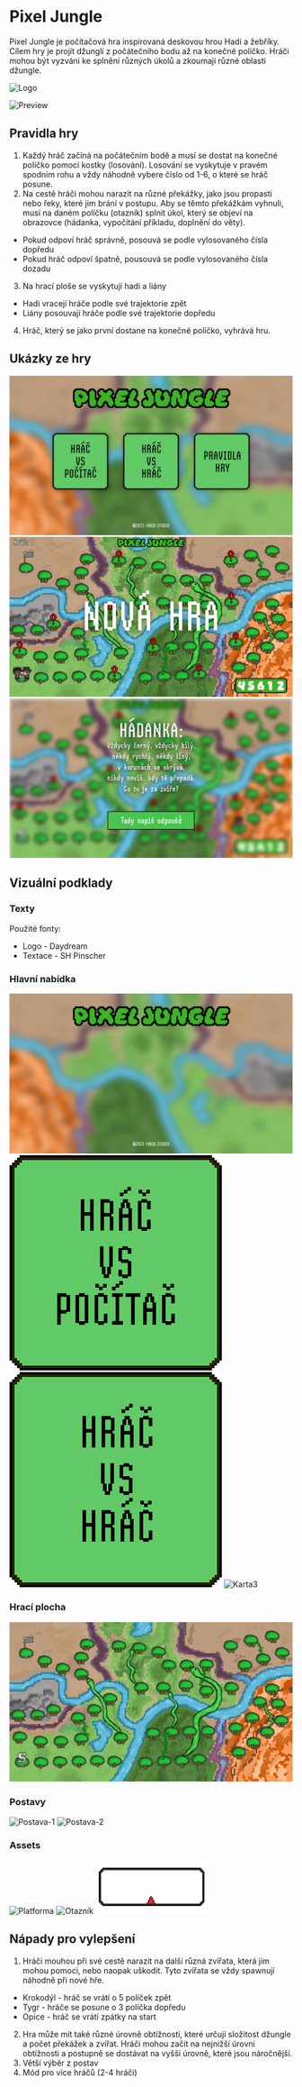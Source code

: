 # Pixel Jungle
Pixel Jungle je počítačová hra inspirovaná deskovou hrou Hadi a žebříky. Cílem hry je projít džunglí z počátečního bodu až na konečné políčko. Hráči mohou být vyzváni ke splnění různých úkolů a zkoumají různé oblasti džungle.

![Logo](https://github.com/pslib-cz/2022l4web-app-mockup-AlanFabik/blob/main/podklady/vizu%C3%A1ly/logo.png)

![Preview](https://github.com/pslib-cz/2022l4web-app-mockup-AlanFabik/blob/main/uk%C3%A1zky-hry/preview-hry.jpg)

## Pravidla hry
1. Každý hráč začíná na počátečním bodě a musí se dostat na konečné políčko pomocí kostky (losování). Losování se vyskytuje v pravém spodním rohu a vždy náhodně vybere číslo od 1-6, o které se hráč posune.
2. Na cestě hráči mohou narazit na různé překážky, jako jsou propasti nebo řeky, které jim brání v postupu. Aby se těmto překážkám vyhnuli, musí na daném políčku (otazník) splnit úkol, který se objeví na obrazovce (hádanka, vypočítání příkladu, doplnění do věty).
- Pokud odpoví hráč správně, posouvá se podle vylosovaného čísla dopředu
- Pokud hráč odpoví špatně, pousouvá se podle vylosovaného čísla dozadu
3. Na hrací ploše se vyskytují hadi a liány
- Hadi vracejí hráče podle své trajektorie zpět
- Liány posouvají hráče podle své trajektorie dopředu
4. Hráč, který se jako první dostane na konečné políčko, vyhrává hru.

## Ukázky ze hry
![Hlavni-nabidka](https://github.com/pslib-cz/2022l4web-app-mockup-AlanFabik/blob/main/uk%C3%A1zky-hry/hlavn%C3%AD-nab%C3%ADdka.jpg)
![Nová-hra](https://github.com/pslib-cz/2022l4web-app-mockup-AlanFabik/blob/main/uk%C3%A1zky-hry/nov%C3%A1-hra.jpg)
![Hádanka](https://github.com/pslib-cz/2022l4web-app-mockup-AlanFabik/blob/main/uk%C3%A1zky-hry/h%C3%A1danka.jpg)

## Vizuální podklady

### Texty
Použité fonty:
- Logo - Daydream
- Textace - SH Pinscher

### Hlavní nabídka
![Hlavní nabídka](https://github.com/pslib-cz/2022l4web-app-mockup-AlanFabik/blob/main/podklady/vizu%C3%A1ly/hlavn%C3%AD-nab%C3%ADdka.jpg)
![Karta1](https://github.com/pslib-cz/2022l4web-app-mockup-AlanFabik/blob/main/podklady/vizu%C3%A1ly/HR%C3%81%C4%8C%20VS%20PO%C4%8C%C3%8DTA%C4%8C.png)
![Karta2](https://github.com/pslib-cz/2022l4web-app-mockup-AlanFabik/blob/main/podklady/vizu%C3%A1ly/HR%C3%81%C4%8C%20VS%20HR%C3%81%C4%8C.png)
![Karta3](https://github.com/pslib-cz/2022l4web-app-mockup-AlanFabik/blob/main/podklady/vizu%C3%A1ly/PRAVIDLA%20HRY.png)

### Hrací plocha

![Plocha](https://github.com/pslib-cz/2022l4web-app-mockup-AlanFabik/blob/main/podklady/vizu%C3%A1ly/hrac%C3%AD-plocha.jpg)

### Postavy

![Postava-1](https://github.com/pslib-cz/2022l4web-app-mockup-AlanFabik/blob/main/podklady/vizu%C3%A1ly/postava-1.png)
![Postava-2](https://github.com/pslib-cz/2022l4web-app-mockup-AlanFabik/blob/main/podklady/vizu%C3%A1ly/postava-2.png)

### Assets

![Platforma](https://github.com/pslib-cz/2022l4web-app-mockup-AlanFabik/blob/main/podklady/vizu%C3%A1ly/platforma.png)
![Otazník](https://github.com/pslib-cz/2022l4web-app-mockup-AlanFabik/blob/main/podklady/vizu%C3%A1ly/otaznik.png)
![Losovač](https://github.com/pslib-cz/2022l4web-app-mockup-AlanFabik/blob/main/podklady/vizu%C3%A1ly/losova%C4%8D.png)

## Nápady pro vylepšení
1. Hráči mouhou při své cestě narazit na další různá zvířata, která jim mohou pomoci, nebo naopak uškodit. Tyto zvířata se vždy spawnují náhodně při nové hře.
- Krokodýl - hráč se vrátí o 5 políček zpět
- Tygr - hráče se posune o 3 políčka dopředu
- Opice - hráč se vrátí zpátky na start
2. Hra může mít také různé úrovně obtížnosti, které určují složitost džungle a počet překážek a zvířat. Hráči mohou začít na nejnižší úrovni obtížnosti a postupně se dostávat na vyšší úrovně, které jsou náročnější.
3. Větší výběr z postav
4. Mód pro více hráčů (2-4 hráči)
